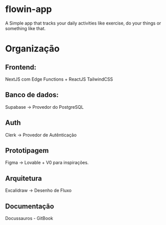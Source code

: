 # flowin-app
A Simple app that tracks your daily activities like exercise, do your things or something like that.


# Organização

## Frontend:
 
NextJS  com Edge Functions + ReactJS
TailwindCSS
 
## Banco de dados:

Supabase -> Provedor do PostgreSQL

## Auth

Clerk -> Provedor de Autênticação
 
## Prototipagem
 
Figma -> Lovable + V0 para inspirações.
 
## Arquitetura 
 
Excalidraw -> Desenho de Fluxo
 
## Documentação
 
Docussauros - GitBook
